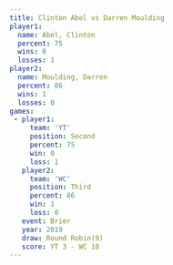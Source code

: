 ```yaml
---
title: Clinton Abel vs Darren Moulding
player1:                
  name: Abel, Clinton   
  percent: 75           
  wins: 0               
  losses: 1             
player2:                
  name: Moulding, Darren
  percent: 86           
  wins: 1               
  losses: 0             
games:
 - player1:          
     team: 'YT'      
     position: Second
     percent: 75     
     win: 0          
     loss: 1         
   player2:         
     team: 'WC'     
     position: Third
     percent: 86    
     win: 1         
     loss: 0        
   event: Brier        
   year: 2019          
   draw: Round Robin(9)
   score: YT 3 - WC 10 
---
```

